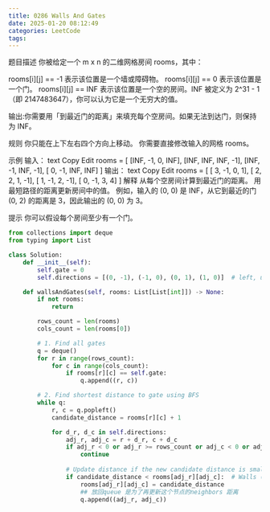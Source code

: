```yaml
---
title: 0286 Walls And Gates
date: 2025-01-20 08:12:49
categories: LeetCode
tags:
---
```


题目描述
你被给定一个 m x n 的二维网格房间 rooms，其中：

rooms[i][j] == -1 表示该位置是一个墙或障碍物。
rooms[i][j] == 0 表示该位置是一个门。
rooms[i][j] == INF 表示该位置是一个空的房间。INF 被定义为 2^31 - 1（即 2147483647），你可以认为它是一个无穷大的值。

输出:你需要用「到最近门的距离」来填充每个空房间。如果无法到达门，则保持为 INF。

规则
你只能在上下左右四个方向上移动。
你需要直接修改输入的网格 rooms。

示例
输入：
text
Copy
Edit
rooms = [
  [INF, -1,  0,  INF],
  [INF, INF, INF, -1],
  [INF, -1,  INF, -1],
  [  0, -1,  INF, INF]
]
输出：
text
Copy
Edit
rooms = [
  [  3, -1,   0,   1],
  [  2,   2,   1,  -1],
  [  1,  -1,   2,  -1],
  [  0,  -1,   3,   4]
]
解释
从每个空房间计算到最近门的距离。
用最短路径的距离更新房间中的值。
例如，输入的 (0, 0) 是 INF，从它到最近的门 (0, 2) 的距离是 3，因此输出的 (0, 0) 为 3。

提示
你可以假设每个房间至少有一个门。

```python
from collections import deque
from typing import List

class Solution:
    def __init__(self):
        self.gate = 0
        self.directions = [(0, -1), (-1, 0), (0, 1), (1, 0)]  # left, up, right, down

    def wallsAndGates(self, rooms: List[List[int]]) -> None:
        if not rooms:
            return

        rows_count = len(rooms)
        cols_count = len(rooms[0])

        # 1. Find all gates
        q = deque()
        for r in range(rows_count):
            for c in range(cols_count):
                if rooms[r][c] == self.gate:
                    q.append((r, c))

        # 2. Find shortest distance to gate using BFS
        while q:
            r, c = q.popleft()
            candidate_distance = rooms[r][c] + 1

            for d_r, d_c in self.directions:
                adj_r, adj_c = r + d_r, c + d_c
                if adj_r < 0 or adj_r >= rows_count or adj_c < 0 or adj_c >= cols_count:
                    continue
                
                # Update distance if the new candidate distance is smaller
                if candidate_distance < rooms[adj_r][adj_c]:  # Walls (-1) are ignored as candidate_distance > -1
                    rooms[adj_r][adj_c] = candidate_distance
                    ## 放回queue 是为了再更新这个节点的neighbors 距离
                    q.append((adj_r, adj_c))
```

